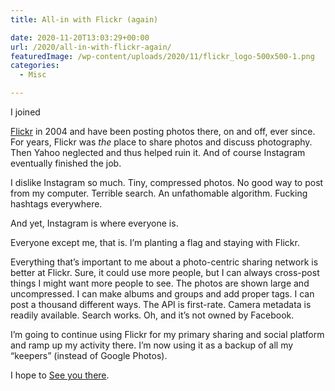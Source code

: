 ```yaml
---
title: All-in with Flickr (again)

date: 2020-11-20T13:03:29+00:00
url: /2020/all-in-with-flickr-again/
featuredImage: /wp-content/uploads/2020/11/flickr_logo-500x500-1.png
categories:
  - Misc

---
```

<!--kg-card-begin: html-->I joined 

[Flickr][1] in 2004 and have been posting photos there, on and off, ever since. For years, Flickr was _the_ place to share photos and discuss photography. Then Yahoo neglected and thus helped ruin it. And of course Instagram eventually finished the job.

I dislike Instagram so much. Tiny, compressed photos. No good way to post from my computer. Terrible search. An unfathomable algorithm. Fucking hashtags everywhere.

And yet, Instagram is where everyone is.

Everyone except me, that is. I’m planting a flag and staying with Flickr.

Everything that’s important to me about a photo-centric sharing network is better at Flickr. Sure, it could use more people, but I can always cross-post things I might want more people to see. The photos are shown large and uncompressed. I can make albums and groups and add proper tags. I can post a thousand different ways. The API is first-rate. Camera metadata is readily available. Search works. Oh, and it’s not owned by Facebook.

I’m going to continue using Flickr for my primary sharing and social platform and ramp up my activity there. I’m now using it as a backup of all my “keepers” (instead of Google Photos).

I hope to [See you there][2].

<!--kg-card-end: html-->

 [1]: https://www.flickr.com/
 [2]: https://flickr.com/photos/jbaty